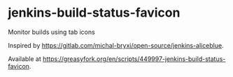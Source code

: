 # jenkins-build-status-favicon

Monitor builds using tab icons

Inspired by https://gitlab.com/michal-bryxi/open-source/jenkins-aliceblue.

Available at https://greasyfork.org/en/scripts/449997-jenkins-build-status-favicon.
